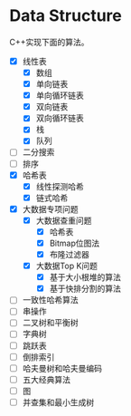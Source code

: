 # Data Structure

C++实现下面的算法。

- [x] 线性表
    - [x] 数组
    - [x] 单向链表
    - [x] 单向循环链表
    - [x] 双向链表
    - [x] 双向循环链表
    - [x] 栈
    - [x] 队列
- [ ] 二分搜索
- [ ] 排序
- [x] 哈希表
    - [x] 线性探测哈希
    - [x] 链式哈希
- [x] 大数据专项问题
    - [x] 大数据查重问题
        - [x] 哈希表
        - [x] Bitmap位图法
        - [x] 布隆过滤器
    - [x] 大数据Top K问题
        - [x] 基于大小根堆的算法
        - [x] 基于快排分割的算法
- [ ] 一致性哈希算法
- [ ] 串操作
- [ ] 二叉树和平衡树
- [ ] 字典树
- [ ] 跳跃表
- [ ] 倒排索引
- [ ] 哈夫曼树和哈夫曼编码
- [ ] 五大经典算法
- [ ] 图
- [ ] 并查集和最小生成树